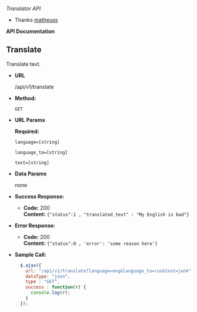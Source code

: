 *Translator API*

* Thanks
[matheuss](https://github.com/matheuss/google-translate-api)

**API Documentation**


**Translate**
----
  Translate text.

* **URL**

  /api/v1/translate

* **Method:**

  `GET`
  
*  **URL Params**

   **Required:**
 
   `language=[string]`

   `language_to=[string]`

   `text=[string]`

* **Data Params**

	none

* **Success Response:**

  * **Code:** 200 <br />
    **Content:** `{"status":1 , "translated_text" : "My English is bad"}`
 
* **Error Response:**

  * **Code:** 200 <br />
    **Content:** `{"status":0 , 'error': 'some reason here'}`

* **Sample Call:**

  ```javascript
    $.ajax({
      url: "/api/v1/translate?language=eng&language_to=rus&text=junk",
      dataType: "json",
      type : "GET",
      success : function(r) {
        console.log(r);
      }
    });
  ```